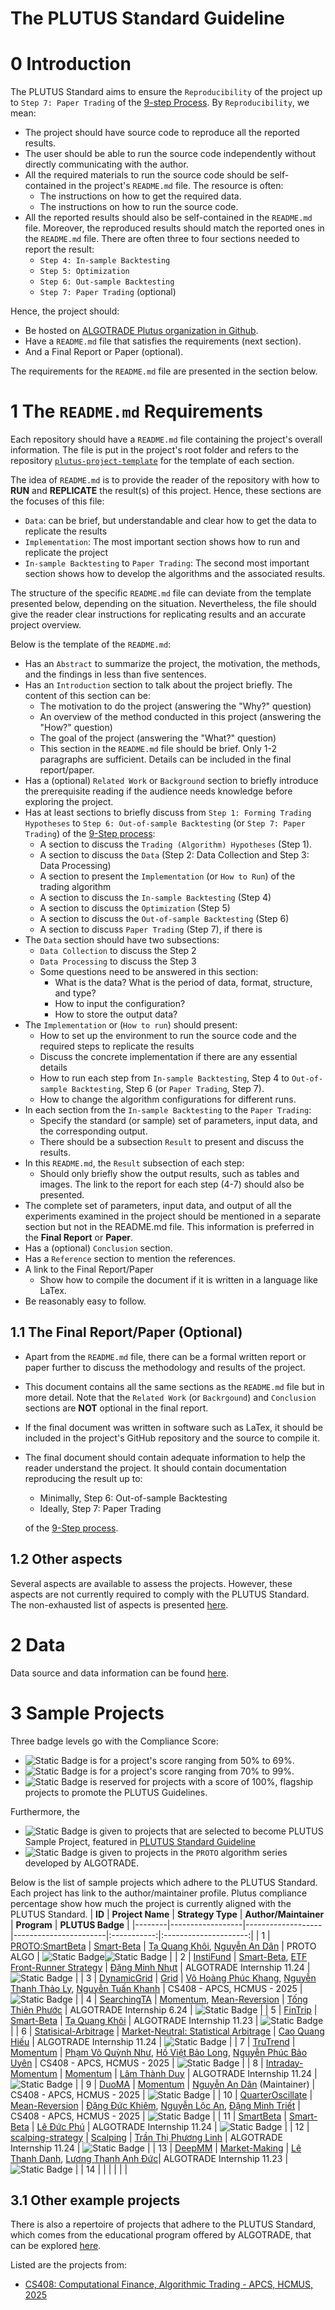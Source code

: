 # The PLUTUS Standard Guideline

# 0 Introduction
The PLUTUS Standard aims to ensure the `Reproducibility` of the project up to `Step 7: Paper Trading` of the [9-step Process](https://hub.algotrade.vn/knowledge-hub/steps-to-develop-a-trading-algorithm/). By `Reproducibility`, we mean:
- The project should have source code to reproduce all the reported results.
- The user should be able to run the source code independently without directly communicating with the author.
- All the required materials to run the source code should be self-contained in the project's `README.md` file. The resource is often:
    - The instructions on how to get the required data.
    - The instructions on how to run the source code.
- All the reported results should also be self-contained in the `README.md` file. Moreover, the reproduced results should match the reported ones in the `README.md` file. There are often three to four sections needed to report the result:
    - `Step 4: In-sample Backtesting`
    - `Step 5: Optimization`
    - `Step 6: Out-sample Backtesting`
    - `Step 7: Paper Trading` (optional)

Hence, the project should:
- Be hosted on [ALGOTRADE Plutus organization in Github](https://github.com/algotrade-research).
- Have a `README.md` file that satisfies the requirements (next section).
- And a Final Report or Paper (optional).

The requirements for the `README.md` file are presented in the section below.

# 1 The `README.md` Requirements
Each repository should have a `README.md` file containing the project's overall information. The file is put in the project's root folder and refers to the repository [`plutus-project-template`](https://github.com/algotrade-research/plutus-project-template) for the template of each section.

The idea of `README.md` is to provide the reader of the repository with how to **RUN** and **REPLICATE** the result(s) of this project. Hence, these sections are the focuses of this file:
- `Data`: can be brief, but understandable and clear how to get the data to replicate the results
- `Implementation`: The most important section shows how to run and replicate the project
- `In-sample Backtesting` to `Paper Trading`: The second most important section shows how to develop the algorithms and the associated results.

The structure of the specific `README.md` file can deviate from the template presented below, depending on the situation. Nevertheless, the file should give the reader clear instructions for replicating results and an accurate project overview.

Below is the template of the `README.md`:
- Has an `Abstract` to summarize the project, the motivation, the methods, and the findings in less than five sentences.
- Has an `Introduction` section to talk about the project briefly. The content of this section can be:
    - The motivation to do the project (answering the "Why?" question)
    - An overview of the method conducted in this project (answering the "How?" question)
    - The goal of the project (answering the "What?" question)
    - This section in the `README.md` file should be brief. Only 1-2 paragraphs are sufficient. Details can be included in the final report/paper.
- Has a (optional) `Related Work` or `Background` section to briefly introduce the prerequisite reading if the audience needs knowledge before exploring the project.
- Has at least sections to briefly discuss from `Step 1: Forming Trading Hypotheses` to `Step 6: Out-of-sample Backtesting` (or `Step 7: Paper Trading`) of the [9-Step process](https://hub.algotrade.vn/knowledge-hub/steps-to-develop-a-trading-algorithm/):
    - A section to discuss the `Trading (Algorithm) Hypotheses` (Step 1).
    - A section to discuss the `Data` (Step 2: Data Collection and Step 3: Data Processing)
    - A section to present the `Implementation` (or `How to Run`) of the trading algorithm
    - A section to discuss the `In-sample Backtesting` (Step 4)
    - A section to discuss the `Optimization` (Step 5)
    - A section to discuss the `Out-of-sample Backtesting` (Step 6) 
    - A section to discuss `Paper Trading` (Step 7), if there is
- The `Data` section should have two subsections:
    - `Data Collection` to discuss the Step 2
    - `Data Processing` to discuss the Step 3
    - Some questions need to be answered in this section:
        - What is the data? What is the period of data, format, structure, and type?
        - How to input the configuration?
        - How to store the output data?
- The `Implementation` or (`How to run`) should present:
    - How to set up the environment to run the source code and the required steps to replicate the results
    - Discuss the concrete implementation if there are any essential details
    - How to run each step from `In-sample Backtesting`, Step 4 to `Out-of-sample Backtesting`, Step 6 (or `Paper Trading`, Step 7).
    - How to change the algorithm configurations for different runs.
- In each section from the `In-sample Backtesting` to the `Paper Trading`:
    - Specify the standard (or sample) set of parameters, input data, and the corresponding output.
    - There should be a subsection `Result` to present and discuss the results.
- In this `README.md`, the `Result` subsection of each step:
    - Should only briefly show the output results, such as tables and images. The link to the report for each step (4-7) should also be presented.
- The complete set of parameters, input data, and output of all the experiments examined in the project should be mentioned in a separate section but not in the README.md file. This information is preferred in the **Final Report** or **Paper**.
- Has a (optional) `Conclusion` section.
- Has a `Reference` section to mention the references.
- A link to the Final Report/Paper
    - Show how to compile the document if it is written in a language like LaTex.
- Be reasonably easy to follow.

## 1.1 The Final Report/Paper (Optional)
- Apart from the `README.md` file, there can be a formal written report or paper further to discuss the methodology and results of the project.
- This document contains all the same sections as the `README.md` file but in more detail. Note that the `Related Work` (or `Backrgound`) and `Conclusion` sections are **NOT** optional in the final report.
- If the final document was written in software such as LaTex, it should be included in the project's GitHub repository and the source to compile it.
- The final document should contain adequate information to help the reader understand the project. It should contain documentation reproducing the result up to:
    - Minimally, Step 6: Out-of-sample Backtesting
    - Ideally, Step 7: Paper Trading
    
    of the [9-Step process](https://hub.algotrade.vn/knowledge-hub/steps-to-develop-a-trading-algorithm/).

## 1.2 Other aspects
Several aspects are available to assess the projects. However, these aspects are not currently required to comply with the PLUTUS Standard. The non-exhausted list of aspects is presented [here](standard/plutus-assessment-guide.md).

# 2 Data
Data source and data information can be found [here](./data/DATA.md).

# 3 Sample Projects
Three badge levels go with the Compliance Score:
- ![Static Badge](https://img.shields.io/badge/PLUTUS-<score>-%23BA8E23) is for a project's score ranging from 50% to 69%. 
- ![Static Badge](https://img.shields.io/badge/PLUTUS-<score>-darkgreen) is for a project's score ranging from 70% to 99%.
- ![Static Badge](https://img.shields.io/badge/PLUTUS-100%25-purple) is reserved for projects with a score of 100%, flagship projects to promote the PLUTUS Guidelines.

Furthermore, the
- ![Static Badge](https://img.shields.io/badge/PLUTUS-Sample-darkblue) is given to projects that are selected to become PLUTUS Sample Project, featured in [PLUTUS Standard Guideline](https://github.com/algotrade-course/plutus-guideline/)
- ![Static Badge](https://img.shields.io/badge/PLUTUS-PROTO-%23880A88) is given to projects in the `PROTO` algorithm series developed by ALGOTRADE.

Below is the list of sample projects which adhere to the PLUTUS Standard. Each project has link to the author/maintainer profile. Plutus compliance percentage show how much the project is currently aligned with the PLUTUS Standard.
| **ID** | **Project Name** | **Strategy Type** | **Author/Maintainer** | **Program** | **PLUTUS Badge** |
|--------|------------------|-------------------|-----------------------|:-----------:|:---------------------:|
| 1 | [PROTO:SmartBeta](https://github.com/algotrade-research/ProtoSmartBeta) | [Smart-Beta](https://hub.algotrade.vn/knowledge-hub/smart-beta-strategies/) | [Tạ Quang Khôi](https://github.com/khoi-ta), [Nguyễn An Dân](https://github.com/dan-algo) | PROTO ALGO | ![Static Badge](https://img.shields.io/badge/PLUTUS-75%25-darkgreen)![Static Badge](https://img.shields.io/badge/PLUTUS-PROTO-%23880A88) |
| 2 | [InstiFund](https://github.com/algotrade-research/InstiFund) | [Smart-Beta](https://hub.algotrade.vn/knowledge-hub/smart-beta-strategies/), [ETF Front-Runner Strategy](https://hub.algotrade.vn/knowledge-hub/front-running-etf-strategy/) | [Đặng Minh Nhựt](https://github.com/BJMinhNhut) | ALGOTRADE Internship 11.24 | ![Static Badge](https://img.shields.io/badge/PLUTUS-80%25-darkgreen) |
| 3 | [DynamicGrid](https://github.com/algotrade-course/DynamicGrid) | [Grid](https://hub.algotrade.vn/knowledge-hub/grid-strategy/) | [Võ Hoàng Phúc Khang](https://github.com/vokhang1412), [Nguyễn Thanh Thảo Ly](https://github.com/sxweetlollipop2912), [Nguyễn Tuấn Khanh](https://github.com/ng-tuan-khanh) | CS408 - APCS, HCMUS - 2025 | ![Static Badge](https://img.shields.io/badge/PLUTUS-80%25-darkgreen) |
| 4 | [SearchingTA](https://github.com/algotrade-research/SearchingTA) | [Momentum](https://hub.algotrade.vn/knowledge-hub/momentum-strategy/), [Mean-Reversion](https://hub.algotrade.vn/knowledge-hub/mean-reversion-strategy/) | [Tống Thiên Phước](https://github.com/tphuoc04/) | ALGOTRADE Internship 6.24 |  ![Static Badge](https://img.shields.io/badge/PLUTUS-75%25-darkgreen) |
| 5 | [FinTrip](https://github.com/algotrade-research/FinTrip) | [Smart-Beta](https://hub.algotrade.vn/knowledge-hub/smart-beta-strategies/) | [Tạ Quang Khôi](https://github.com/khoi-ta) | ALGOTRADE Internship 11.23 | ![Static Badge](https://img.shields.io/badge/PLUTUS-75%25-darkgreen) |
| 6 | [Statisical-Arbitrage](https://github.com/algotrade-research/Statisical-Arbitrage) | [Market-Neutral: Statistical Arbitrage](https://hub.algotrade.vn/knowledge-hub/market-neutral-strategy/) | [Cao Quang Hiếu](https://github.com/HieuQCao) | ALGOTRADE Internship 11.24 | ![Static Badge](https://img.shields.io/badge/PLUTUS-75%25-darkgreen) |
| 7 | [TruTrend](https://github.com/algotrade-course/TruTrend) | [Momentum](https://hub.algotrade.vn/knowledge-hub/momentum-strategy/) | [Phạm Võ Quỳnh Như](https://github.com/pvqn), [Hồ Việt Bảo Long](https://github.com/lob23), [Nguyễn Phúc Bảo Uyên](https://github.com/Hollyuyen) | CS408 - APCS, HCMUS - 2025 | ![Static Badge](https://img.shields.io/badge/PLUTUS-70%25-darkgreen) |
| 8 | [Intraday-Momentum](https://github.com/algotrade-research/Intraday-Momentum) | [Momentum](https://hub.algotrade.vn/knowledge-hub/momentum-strategy/) | [Lâm Thành Duy](https://github.com/ltduy6) | ALGOTRADE Internship 11.24 | ![Static Badge](https://img.shields.io/badge/PLUTUS-75%25-darkgreen) |
| 9 | [DuoMA](https://github.com/algotrade-course/DuoMA) | [Momentum](https://hub.algotrade.vn/knowledge-hub/momentum-strategy/) | [Nguyễn An Dân](https://github.com/dan-algo) (Maintainer) | CS408 - APCS, HCMUS - 2025 | ![Static Badge](https://img.shields.io/badge/PLUTUS-75%25-darkgreen) |
| 10 | [QuarterOscillate](https://github.com/algotrade-course/QuarterOscillate) | [Mean-Reversion](https://hub.algotrade.vn/knowledge-hub/mean-reversion-strategy/) | [Đặng Đức Khiêm](https://github.com/duckhiemdang), [Nguyễn Lộc An](https://github.com/LucidNg), [Đặng Minh Triết](https://github.com/triet0612) | CS408 - APCS, HCMUS - 2025 | ![Static Badge](https://img.shields.io/badge/PLUTUS-70%25-darkgreen) |
| 11 | [SmartBeta](https://github.com/algotrade-research/SmartBeta) | [Smart-Beta](https://hub.algotrade.vn/knowledge-hub/smart-beta-strategies/) | [Lê Đức Phú](https://github.com/dphu2609) | ALGOTRADE Internship 11.24 | ![Static Badge](https://img.shields.io/badge/PLUTUS-70%25-darkgreen) |
| 12 | [scalping-strategy](https://github.com/algotrade-research/scalping-strategy) | [Scalping](https://hub.algotrade.vn/knowledge-hub/scalping-strategy/) | [Trần Thị Phương Linh](https://github.com/ttplinh) | ALGOTRADE Internship 11.24 | ![Static Badge](https://img.shields.io/badge/PLUTUS-70%25-darkgreen) |
| 13 | [DeepMM](https://github.com/algotrade-research/deepmm) | [Market-Making](https://hub.algotrade.vn/knowledge-hub/market-making-strategy/) | [Lê Thanh Danh](https://github.com/danhleth), [Lương Thanh Anh Đức](https://github.com/luongthanhanhduc)| ALGOTRADE Internship 11.23 | ![Static Badge](https://img.shields.io/badge/PLUTUS-50%25-%23BA8E23) |
| 14 | | | | | |


## 3.1 Other example projects
There is also a repertoire of projects that adhere to the PLUTUS Standard, which comes from the educational program offered by ALGOTRADE, that can be explored [here](https://github.com/algotrade-course).

Listed are the projects from:
- [CS408: Computational Finance, Algorithmic Trading - APCS, HCMUS, 2025](https://github.com/algotrade-course#cs408---apcs-hcmus---2025-project)
